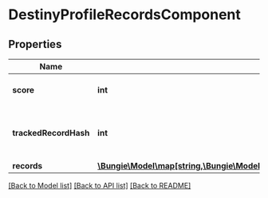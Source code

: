 # DestinyProfileRecordsComponent

## Properties
Name | Type | Description | Notes
------------ | ------------- | ------------- | -------------
**score** | **int** | Your \&quot;Triumphs\&quot; score. | [optional] 
**trackedRecordHash** | **int** | If this profile is tracking a record, this is the hash identifier of the record it is tracking. | [optional] 
**records** | [**\Bungie\Model\map[string,\Bungie\Model\Destiny\Components\Records\DestinyRecordComponent]**](DestinyRecordComponent.md) |  | [optional] 

[[Back to Model list]](../README.md#documentation-for-models) [[Back to API list]](../README.md#documentation-for-api-endpoints) [[Back to README]](../README.md)



